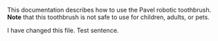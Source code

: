 This documentation describes how to use the Pavel robotic
toothbrush.
**Note** that this toothbrush is not safe to use for children,
adults, or pets.

I have changed this file. Test sentence.
